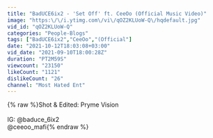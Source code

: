 ```yaml
---
title: "BadUCE6ix2 - 'Set Off' ft. CeeOo (Official Music Video)"
image: "https:\/\/i.ytimg.com\/vi\/qOZ2KLUoW-Q\/hqdefault.jpg"
vid_id: "qOZ2KLUoW-Q"
categories: "People-Blogs"
tags: ["BadUCE6ix2","CeeOo","(Official"]
date: "2021-10-12T18:03:08+03:00"
vid_date: "2021-09-10T18:00:28Z"
duration: "PT2M59S"
viewcount: "23150"
likeCount: "1121"
dislikeCount: "26"
channel: "Most Hated Ent"
---
```

{% raw %}Shot &amp; Edited: Pryme Vision<br /><br />IG: @baduce_6ix2<br />      @ceeoo_mafi{% endraw %}

